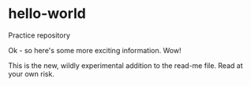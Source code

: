hello-world
===========

Practice repository

Ok - so here's some more exciting information.  Wow!

This is the new, wildly experimental addition to the read-me file.  Read at your own risk.
